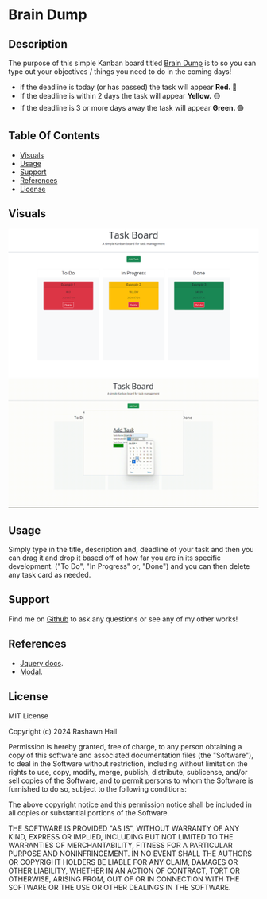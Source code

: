 # Brain Dump

## Description
The purpose of this simple Kanban board titled [Brain Dump](https://ther16h.github.io/Brain-Dump/) is to so you can type out your objectives / things you need to do in the coming days! 
- if the deadline is today (or has passed) the task will appear <b> Red. </b> 🔴
- If the deadline is within 2 days the task will appear <b>Yellow.</b> 🟡
- If the deadline is 3 or more days away the task will appear <b> Green. </b> 🟢
## Table Of Contents
- [Visuals](#visuals)
- [Usage](#usage)
- [Support](#support)
- [References](#references)
- [License](#license)

## Visuals
![Screenshot1](./assets/images/Visual3.png)
![gif1](./assets/images/Visual4(demo).gif)

## Usage
Simply type in the title, description and, deadline of your task and then you can drag it and drop it based off of how far you are in its specific development. ("To Do", "In Progress" or, "Done") and you can then delete any task card as needed.

## Support
Find me on [Github](https://github.com/TheR16H) to ask any questions or see any of my other works!

## References
- [Jquery docs](https://api.jqueryui.com/draggable/).
- [Modal](https://getbootstrap.com/docs/5.1/components/modal/).

## License 
MIT License

Copyright (c) 2024 Rashawn Hall

Permission is hereby granted, free of charge, to any person obtaining a copy
of this software and associated documentation files (the "Software"), to deal
in the Software without restriction, including without limitation the rights
to use, copy, modify, merge, publish, distribute, sublicense, and/or sell
copies of the Software, and to permit persons to whom the Software is
furnished to do so, subject to the following conditions:

The above copyright notice and this permission notice shall be included in all
copies or substantial portions of the Software.

THE SOFTWARE IS PROVIDED "AS IS", WITHOUT WARRANTY OF ANY KIND, EXPRESS OR
IMPLIED, INCLUDING BUT NOT LIMITED TO THE WARRANTIES OF MERCHANTABILITY,
FITNESS FOR A PARTICULAR PURPOSE AND NONINFRINGEMENT. IN NO EVENT SHALL THE
AUTHORS OR COPYRIGHT HOLDERS BE LIABLE FOR ANY CLAIM, DAMAGES OR OTHER
LIABILITY, WHETHER IN AN ACTION OF CONTRACT, TORT OR OTHERWISE, ARISING FROM,
OUT OF OR IN CONNECTION WITH THE SOFTWARE OR THE USE OR OTHER DEALINGS IN THE
SOFTWARE.
